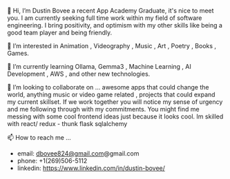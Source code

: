  👋 Hi, I’m Dustin Bovee a recent App Academy Graduate, it's nice to meet you.
  I am currently seeking full time work within my field of software engineering.
  I bring positivity, and optimism with my other skills like being a good team player and being friendly.
  
  👀 I’m interested in  Animation , Videography , Music , Art , Poetry , Books , Games.
  
  🌱 I’m currently learning Ollama, Gemma3 , Machine Learning , AI Development , AWS , and other new technologies. 
  
  💞️ I’m looking to collaborate on ... awesome apps that could change the world, anything music or video game related , projects that could expand my current skillset.
  If we work together you will notice my sense of urgency and me following through with my commitments. You might find me messing with some cool frontend ideas just because it looks cool.
  Im skilled with react/ redux - thunk flask sqlalchemy 

  
📫 How to reach me ...
- email: dbovee824@gmail.com@gmail.com
- phone: +1(269)506-5112
- linkedin: https://www.linkedin.com/in/dustin-bovee/

<!---
XSpiritWizardX/XSpiritWizardX is a ✨ special ✨ repository because its `README.md` (this file) appears on your GitHub profile.
You can click the Preview link to take a look at your changes.
--->
